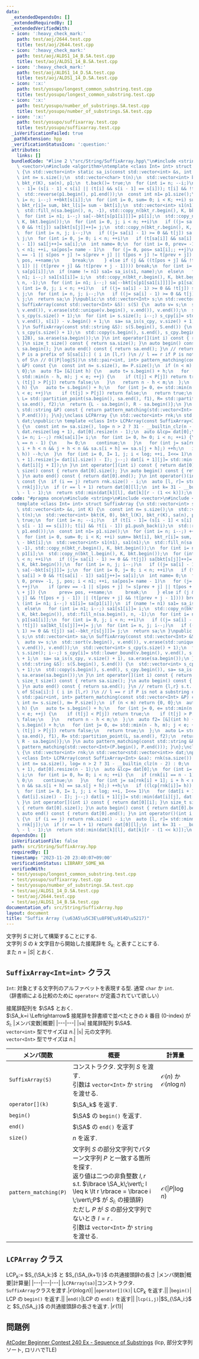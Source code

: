 ```yaml
---
data:
  _extendedDependsOn: []
  _extendedRequiredBy: []
  _extendedVerifiedWith:
  - icon: ':heavy_check_mark:'
    path: test/aoj/2644.test.cpp
    title: test/aoj/2644.test.cpp
  - icon: ':heavy_check_mark:'
    path: test/aoj/ALDS1_14_B.SA.test.cpp
    title: test/aoj/ALDS1_14_B.SA.test.cpp
  - icon: ':heavy_check_mark:'
    path: test/aoj/ALDS1_14_D.SA.test.cpp
    title: test/aoj/ALDS1_14_D.SA.test.cpp
  - icon: ':x:'
    path: test/yosupo/longest_common_substring.test.cpp
    title: test/yosupo/longest_common_substring.test.cpp
  - icon: ':x:'
    path: test/yosupo/number_of_substrings.SA.test.cpp
    title: test/yosupo/number_of_substrings.SA.test.cpp
  - icon: ':x:'
    path: test/yosupo/suffixarray.test.cpp
    title: test/yosupo/suffixarray.test.cpp
  _isVerificationFailed: true
  _pathExtension: hpp
  _verificationStatusIcon: ':question:'
  attributes:
    links: []
  bundledCode: "#line 2 \"src/String/SuffixArray.hpp\"\n#include <string>\n#include\
    \ <vector>\n#include <algorithm>\ntemplate <class Int= int> struct SuffixArray\
    \ {\n std::vector<int> static sa_is(const std::vector<int> &s, int K) {\n  const\
    \ int n= s.size();\n  std::vector<char> t(n);\n  std::vector<int> bkt(K, 0), bkt_l(K),\
    \ bkt_r(K), sa(n), p1;\n  t.back()= true;\n  for (int i= n; --i;)\n   if (t[i\
    \ - 1]= (s[i - 1] < s[i] || (t[i] && s[i - 1] == s[i])); t[i] && !t[i - 1]) p1.push_back(i);\n\
    \  std::reverse(p1.begin(), p1.end());\n  const int n1= p1.size();\n  for (int\
    \ i= n; i--;) ++bkt[s[i]];\n  for (int i= 0, sum= 0; i < K; ++i) sum+= bkt[i],\
    \ bkt_r[i]= sum, bkt_l[i]= sum - bkt[i];\n  std::vector<int> s1(n1), sa1(n1);\n\
    \  std::fill_n(sa.begin(), n, -1), std::copy_n(bkt_r.begin(), K, bkt.begin());\n\
    \  for (int i= n1; i--;) sa[--bkt[s[p1[i]]]]= p1[i];\n  std::copy_n(bkt_l.begin(),\
    \ K, bkt.begin());\n  for (int i= 0, j; i < n; ++i)\n   if ((j= sa[i] - 1) >=\
    \ 0 && !t[j]) sa[bkt[s[j]]++]= j;\n  std::copy_n(bkt_r.begin(), K, bkt.begin());\n\
    \  for (int i= n, j; i--;)\n   if ((j= sa[i] - 1) >= 0 && t[j]) sa[--bkt[s[j]]]=\
    \ j;\n  for (int i= 0, j= 0; i < n; ++i)\n   if (t[sa[i]] && sa[i] > 0 && !t[sa[i]\
    \ - 1]) sa1[j++]= sa[i];\n  int name= 0;\n  for (int i= 0, prev= -1, j, pos; i\
    \ < n1; ++i, sa[pos]= name - 1)\n   for (j= 0, pos= sa1[i];; ++j)\n    if (prev\
    \ == -1 || s[pos + j] != s[prev + j] || t[pos + j] != t[prev + j]) {\n     prev=\
    \ pos, ++name;\n     break;\n    } else if (j && ((t[pos + j] && !t[pos + j -\
    \ 1]) || (t[prev + j] && !t[prev + j - 1]))) break;\n  for (int i= n1; i--;) s1[i]=\
    \ sa[p1[i]];\n  if (name != n1) sa1= sa_is(s1, name);\n  else\n   for (int i=\
    \ n1; i--;) sa1[s1[i]]= i;\n  std::copy_n(bkt_r.begin(), K, bkt.begin()), std::fill_n(sa.begin(),\
    \ n, -1);\n  for (int i= n1; i--;) sa[--bkt[s[p1[sa1[i]]]]]= p1[sa1[i]];\n  for\
    \ (int i= 0, j; i < n; ++i)\n   if ((j= sa[i] - 1) >= 0 && !t[j]) sa[bkt_l[s[j]]++]=\
    \ j;\n  for (int i= n, j; i--;)\n   if ((j= sa[i] - 1) >= 0 && t[j]) sa[--bkt_r[s[j]]]=\
    \ j;\n  return sa;\n }\npublic:\n std::vector<Int> s;\n std::vector<int> sa;\n\
    \ SuffixArray(const std::vector<Int> &S): s(S) {\n  auto v= s;\n  std::sort(v.begin(),\
    \ v.end()), v.erase(std::unique(v.begin(), v.end()), v.end());\n  std::vector<int>\
    \ s_cpy(s.size() + 1);\n  for (int i= s.size(); i--;) s_cpy[i]= std::lower_bound(v.begin(),\
    \ v.end(), s[i]) - v.begin() + 1;\n  sa= sa_is(s_cpy, v.size() + 1), sa.erase(sa.begin());\n\
    \ }\n SuffixArray(const std::string &S): s(S.begin(), S.end()) {\n  std::vector<int>\
    \ s_cpy(s.size() + 1);\n  std::copy(s.begin(), s.end(), s_cpy.begin()), sa= sa_is(s_cpy,\
    \ 128), sa.erase(sa.begin());\n }\n int operator[](int i) const { return sa[i];\
    \ }\n size_t size() const { return sa.size(); }\n auto begin() const { return\
    \ sa.begin(); }\n auto end() const { return sa.end(); }\n // return {l,r} s.t.\
    \ P is a prefix of S[sa[i]:] ( i in [l,r) )\n // l == r if P is not a substring\
    \ of S\n // O(|P|log|S|)\n std::pair<int, int> pattern_matching(const std::vector<Int>\
    \ &P) const {\n  const int n= s.size(), m= P.size();\n  if (n < m) return {0,\
    \ 0};\n  auto f1= [&](int h) {\n   auto t= s.begin() + h;\n   for (int j= 0, e=\
    \ std::min(n - h, m); j < e; ++j) {\n    if (t[j] < P[j]) return true;\n    if\
    \ (t[j] > P[j]) return false;\n   }\n   return n - h < m;\n  };\n  auto f2= [&](int\
    \ h) {\n   auto t= s.begin() + h;\n   for (int j= 0, e= std::min(n - h, m); j\
    \ < e; ++j)\n    if (t[j] > P[j]) return false;\n   return true;\n  };\n  auto\
    \ L= std::partition_point(sa.begin(), sa.end(), f1), R= std::partition_point(L,\
    \ sa.end(), f2);\n  return {L - sa.begin(), R - sa.begin()};\n }\n auto pattern_matching(const\
    \ std::string &P) const { return pattern_matching(std::vector<Int>(P.begin(),\
    \ P.end())); }\n};\nclass LCPArray {\n std::vector<int> rnk;\n std::vector<std::vector<int>>\
    \ dat;\npublic:\n template <class Int> LCPArray(const SuffixArray<Int> &sa): rnk(sa.size())\
    \ {\n  const int n= sa.size(), log= n > 2 ? 31 - __builtin_clz(n - 2) : 0;\n \
    \ dat.resize(log + 1), dat[0].resize(n - 1);\n  auto &lcp= dat[0];\n  for (int\
    \ i= n; i--;) rnk[sa[i]]= i;\n  for (int i= 0, h= 0; i < n; ++i) {\n   if (rnk[i]\
    \ == n - 1) {\n    h= 0;\n    continue;\n   }\n   for (int j= sa[rnk[i] + 1];\
    \ i + h < n && j + h < n && sa.s[i + h] == sa.s[j + h];) ++h;\n   if ((lcp[rnk[i]]=\
    \ h)) --h;\n  }\n  for (int i= 0, I= 1, j; i < log; ++i, I<<= 1)\n   for (dat[i\
    \ + 1].resize(j= dat[i].size() - I); j--;) dat[i + 1][j]= std::min(dat[i][j],\
    \ dat[i][j + I]);\n }\n int operator[](int i) const { return dat[0][i]; }\n size_t\
    \ size() const { return dat[0].size(); }\n auto begin() const { return dat[0].begin();\
    \ }\n auto end() const { return dat[0].end(); }\n int operator()(int i, int j)\
    \ const {\n  if (i == j) return rnk.size() - i;\n  auto [l, r]= std::minmax(rnk[i],\
    \ rnk[j]);\n  if (r == l + 1) return dat[0][l];\n  int k= 31 - __builtin_clz(r\
    \ - l - 1);\n  return std::min(dat[k][l], dat[k][r - (1 << k)]);\n }\n};\n"
  code: "#pragma once\n#include <string>\n#include <vector>\n#include <algorithm>\n\
    template <class Int= int> struct SuffixArray {\n std::vector<int> static sa_is(const\
    \ std::vector<int> &s, int K) {\n  const int n= s.size();\n  std::vector<char>\
    \ t(n);\n  std::vector<int> bkt(K, 0), bkt_l(K), bkt_r(K), sa(n), p1;\n  t.back()=\
    \ true;\n  for (int i= n; --i;)\n   if (t[i - 1]= (s[i - 1] < s[i] || (t[i] &&\
    \ s[i - 1] == s[i])); t[i] && !t[i - 1]) p1.push_back(i);\n  std::reverse(p1.begin(),\
    \ p1.end());\n  const int n1= p1.size();\n  for (int i= n; i--;) ++bkt[s[i]];\n\
    \  for (int i= 0, sum= 0; i < K; ++i) sum+= bkt[i], bkt_r[i]= sum, bkt_l[i]= sum\
    \ - bkt[i];\n  std::vector<int> s1(n1), sa1(n1);\n  std::fill_n(sa.begin(), n,\
    \ -1), std::copy_n(bkt_r.begin(), K, bkt.begin());\n  for (int i= n1; i--;) sa[--bkt[s[p1[i]]]]=\
    \ p1[i];\n  std::copy_n(bkt_l.begin(), K, bkt.begin());\n  for (int i= 0, j; i\
    \ < n; ++i)\n   if ((j= sa[i] - 1) >= 0 && !t[j]) sa[bkt[s[j]]++]= j;\n  std::copy_n(bkt_r.begin(),\
    \ K, bkt.begin());\n  for (int i= n, j; i--;)\n   if ((j= sa[i] - 1) >= 0 && t[j])\
    \ sa[--bkt[s[j]]]= j;\n  for (int i= 0, j= 0; i < n; ++i)\n   if (t[sa[i]] &&\
    \ sa[i] > 0 && !t[sa[i] - 1]) sa1[j++]= sa[i];\n  int name= 0;\n  for (int i=\
    \ 0, prev= -1, j, pos; i < n1; ++i, sa[pos]= name - 1)\n   for (j= 0, pos= sa1[i];;\
    \ ++j)\n    if (prev == -1 || s[pos + j] != s[prev + j] || t[pos + j] != t[prev\
    \ + j]) {\n     prev= pos, ++name;\n     break;\n    } else if (j && ((t[pos +\
    \ j] && !t[pos + j - 1]) || (t[prev + j] && !t[prev + j - 1]))) break;\n  for\
    \ (int i= n1; i--;) s1[i]= sa[p1[i]];\n  if (name != n1) sa1= sa_is(s1, name);\n\
    \  else\n   for (int i= n1; i--;) sa1[s1[i]]= i;\n  std::copy_n(bkt_r.begin(),\
    \ K, bkt.begin()), std::fill_n(sa.begin(), n, -1);\n  for (int i= n1; i--;) sa[--bkt[s[p1[sa1[i]]]]]=\
    \ p1[sa1[i]];\n  for (int i= 0, j; i < n; ++i)\n   if ((j= sa[i] - 1) >= 0 &&\
    \ !t[j]) sa[bkt_l[s[j]]++]= j;\n  for (int i= n, j; i--;)\n   if ((j= sa[i] -\
    \ 1) >= 0 && t[j]) sa[--bkt_r[s[j]]]= j;\n  return sa;\n }\npublic:\n std::vector<Int>\
    \ s;\n std::vector<int> sa;\n SuffixArray(const std::vector<Int> &S): s(S) {\n\
    \  auto v= s;\n  std::sort(v.begin(), v.end()), v.erase(std::unique(v.begin(),\
    \ v.end()), v.end());\n  std::vector<int> s_cpy(s.size() + 1);\n  for (int i=\
    \ s.size(); i--;) s_cpy[i]= std::lower_bound(v.begin(), v.end(), s[i]) - v.begin()\
    \ + 1;\n  sa= sa_is(s_cpy, v.size() + 1), sa.erase(sa.begin());\n }\n SuffixArray(const\
    \ std::string &S): s(S.begin(), S.end()) {\n  std::vector<int> s_cpy(s.size()\
    \ + 1);\n  std::copy(s.begin(), s.end(), s_cpy.begin()), sa= sa_is(s_cpy, 128),\
    \ sa.erase(sa.begin());\n }\n int operator[](int i) const { return sa[i]; }\n\
    \ size_t size() const { return sa.size(); }\n auto begin() const { return sa.begin();\
    \ }\n auto end() const { return sa.end(); }\n // return {l,r} s.t. P is a prefix\
    \ of S[sa[i]:] ( i in [l,r) )\n // l == r if P is not a substring of S\n // O(|P|log|S|)\n\
    \ std::pair<int, int> pattern_matching(const std::vector<Int> &P) const {\n  const\
    \ int n= s.size(), m= P.size();\n  if (n < m) return {0, 0};\n  auto f1= [&](int\
    \ h) {\n   auto t= s.begin() + h;\n   for (int j= 0, e= std::min(n - h, m); j\
    \ < e; ++j) {\n    if (t[j] < P[j]) return true;\n    if (t[j] > P[j]) return\
    \ false;\n   }\n   return n - h < m;\n  };\n  auto f2= [&](int h) {\n   auto t=\
    \ s.begin() + h;\n   for (int j= 0, e= std::min(n - h, m); j < e; ++j)\n    if\
    \ (t[j] > P[j]) return false;\n   return true;\n  };\n  auto L= std::partition_point(sa.begin(),\
    \ sa.end(), f1), R= std::partition_point(L, sa.end(), f2);\n  return {L - sa.begin(),\
    \ R - sa.begin()};\n }\n auto pattern_matching(const std::string &P) const { return\
    \ pattern_matching(std::vector<Int>(P.begin(), P.end())); }\n};\nclass LCPArray\
    \ {\n std::vector<int> rnk;\n std::vector<std::vector<int>> dat;\npublic:\n template\
    \ <class Int> LCPArray(const SuffixArray<Int> &sa): rnk(sa.size()) {\n  const\
    \ int n= sa.size(), log= n > 2 ? 31 - __builtin_clz(n - 2) : 0;\n  dat.resize(log\
    \ + 1), dat[0].resize(n - 1);\n  auto &lcp= dat[0];\n  for (int i= n; i--;) rnk[sa[i]]=\
    \ i;\n  for (int i= 0, h= 0; i < n; ++i) {\n   if (rnk[i] == n - 1) {\n    h=\
    \ 0;\n    continue;\n   }\n   for (int j= sa[rnk[i] + 1]; i + h < n && j + h <\
    \ n && sa.s[i + h] == sa.s[j + h];) ++h;\n   if ((lcp[rnk[i]]= h)) --h;\n  }\n\
    \  for (int i= 0, I= 1, j; i < log; ++i, I<<= 1)\n   for (dat[i + 1].resize(j=\
    \ dat[i].size() - I); j--;) dat[i + 1][j]= std::min(dat[i][j], dat[i][j + I]);\n\
    \ }\n int operator[](int i) const { return dat[0][i]; }\n size_t size() const\
    \ { return dat[0].size(); }\n auto begin() const { return dat[0].begin(); }\n\
    \ auto end() const { return dat[0].end(); }\n int operator()(int i, int j) const\
    \ {\n  if (i == j) return rnk.size() - i;\n  auto [l, r]= std::minmax(rnk[i],\
    \ rnk[j]);\n  if (r == l + 1) return dat[0][l];\n  int k= 31 - __builtin_clz(r\
    \ - l - 1);\n  return std::min(dat[k][l], dat[k][r - (1 << k)]);\n }\n};"
  dependsOn: []
  isVerificationFile: false
  path: src/String/SuffixArray.hpp
  requiredBy: []
  timestamp: '2023-11-20 23:40:07+09:00'
  verificationStatus: LIBRARY_SOME_WA
  verifiedWith:
  - test/yosupo/longest_common_substring.test.cpp
  - test/yosupo/suffixarray.test.cpp
  - test/yosupo/number_of_substrings.SA.test.cpp
  - test/aoj/ALDS1_14_D.SA.test.cpp
  - test/aoj/2644.test.cpp
  - test/aoj/ALDS1_14_B.SA.test.cpp
documentation_of: src/String/SuffixArray.hpp
layout: document
title: "Suffix Array (\u63A5\u5C3E\u8F9E\u914D\u5217)"
---
```


$\newcommand{\SA}{\mathrm{SA}}$
文字列 $S$ に対して構築することにする. \
文字列 $S$ の $k$ 文字目から開始した接尾辞を $S_{k:}$ と表すことにする.\
また $n = \lvert S\rvert$ とおく. 

## `SuffixArray<Int=int>` クラス
`Int`: 対象とする文字列のアルファベットを表現する型. 通常 `char` か `int`.\
（辞書順による比較のために `operator<` が定義されていて欲しい）

接尾辞配列を $\SA$ とおく.\
$\SA_k=i \Leftrightarrow$ 接尾辞を辞書順で並べたときの $k$ 番目 (0-index) が $S_{i:}$ 
|メンバ変数|概要|
|---|---|
|`sa`| 接尾辞配列 $\SA$. <br>`vector<int>` 型でサイズは $n$.|
|`s`| 元の文字列.  <br>`vector<Int>` 型でサイズは $n$.|

|メンバ関数|概要|計算量|
|---|---|---|
|`SuffixArray(S)`|コンストラクタ. 文字列 $S$ を渡す. <br> 引数は `vector<Int>` か `string` を渡せる.|$\mathcal{O}(n)$ か $\mathcal{O}(n\log n)$|
|`operator[](k)`| $\SA_k$ を返す.||
|`begin()`|$\SA$ の `begin()` を返す.||
|`end()`|$\SA$ の `end()` を返す||
|`size()`|$n$ を返す.||
|`pattern_matching(P)`|文字列 $S$ の部分文字列でパターン文字列 $P$ と一致する箇所を探す.<br> 返り値は二つの非負整数 $l, r$ <br>s.t. $\lbrace \SA_k\;\vert\; l \leq k \lt r \rbrace = \lbrace i \;\vert\;P$ が $S_{i:}$ の接頭辞$\rbrace$ <br> ただし $P$ が $S$ の部分文字列でないとき $l=r$ .<br> 引数は `vector<Int>` か `string` を渡せる.|$\mathcal{O}(\lvert P\rvert \log n)$|

## `LCPArray` クラス
$\mathrm{LCP}_k:=$ $S_{\SA_k:}$ と $S_{\SA_{k+1}:}$ の共通接頭辞の長さ
|メンバ関数|概要|計算量|
|---|---|---|
|`LCPArray(sa)`|コンストラクタ.<br> `SuffixArray`クラスを渡す.|$\mathcal{O}(n\log n)$|
|`operator[](k)`| $\mathrm{LCP}_k$ を返す.||
|`begin()`| $\mathrm{LCP}$ の `begin()` を返す.||
|`end()`|$\mathrm{LCP}$ の `end()` を返す||
|`lcp(i,j)`|$S_{\SA_i:}$ と $S_{\SA_j:}$ の共通接頭辞の長さを返す. |$\mathcal{O}(1)$|
## 問題例
[AtCoder Beginner Contest 240 Ex - Sequence of Substrings](https://atcoder.jp/contests/abc240/tasks/abc240_h) (lcp, 部分文字列ソート, ロリハでTLE)